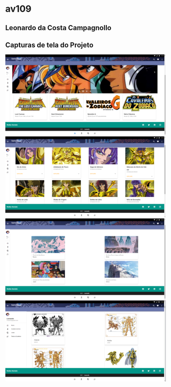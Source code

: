 # av109
## Leonardo da Costa Campagnollo
## Capturas de tela do Projeto

![ScreenShot](src\assets\printHome.png)
![ScreenShot](src\assets\printKnights.png)
![ScreenShot](src\assets\printWorld.png)
![ScreenShot](src\assets\printCavaleiros.png)


